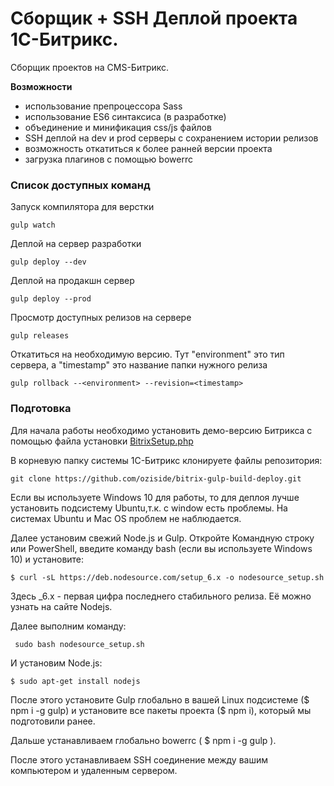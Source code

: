 # Сборщик + SSH Деплой проекта 1C-Битрикс. 

Сборщик проектов на CMS-Битрикс.

**Возможности**

- использование препроцессора Sass
- использование ES6 синтаксиса (в разработке)
- объединение и минификация css/js файлов
- SSH деплой на dev и prod серверы с сохранением истории релизов
- возможность откатиться к более ранней версии проекта
- загрузка плагинов с помощью bowerrc


### Список доступных команд

Запуск компилятора для верстки 
```
gulp watch
```
Деплой на сервер разработки 
```
gulp deploy --dev
```
Деплой на продакшн сервер 
```
gulp deploy --prod
```
Просмотр доступных релизов на сервере
```
gulp releases
```
Откатиться на необходимую версию. Тут "environment" это тип сервера, а "timestamp" это название папки нужного релиза
```
gulp rollback --<environment> --revision=<timestamp> 
```

### Подготовка

Для начала работы необходимо установить демо-версию Битрикса с помощью файла установки <a href="http://www.1c-bitrix.ru/download/scripts/bitrixsetup.php">BitrixSetup.php</a>

В корневую папку системы 1С-Битрикс клонируете файлы репозитория:
```
git clone https://github.com/oziside/bitrix-gulp-build-deploy.git
```
Если вы используете Windows 10 для работы, то для деплоя лучше установить подсистему Ubuntu,т.к. с window есть проблемы. На системах Ubuntu и Mac OS проблем не наблюдается.

Далее установим свежий Node.js и Gulp. Откройте Командную строку или PowerShell, введите команду bash (если вы используете Windows 10) и установите:

```
$ curl -sL https://deb.nodesource.com/setup_6.x -o nodesource_setup.sh
```
Здесь _6.x - первая цифра последнего стабильного релиза. Её можно узнать на сайте Nodejs.

Далее выполним команду:

```
 sudo bash nodesource_setup.sh
```
И установим Node.js:

```
$ sudo apt-get install nodejs
```
После этого установите Gulp глобально в вашей Linux подсистеме ($ npm i -g gulp) и установите все пакеты проекта ($ npm i), который мы подготовили ранее.

Дальше устанавливаем глобально bowerrc ( $ npm i -g gulp ).

После этого устанавливаем SSH соединение между вашим компьютером и удаленным сервером.

